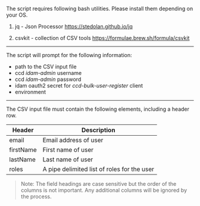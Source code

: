 The script requires following bash utilities. Please install them depending on your OS.

1. jq - Json Processor https://stedolan.github.io/jq

2. csvkit - collection of CSV tools https://formulae.brew.sh/formula/csvkit 

----

The script will prompt for the following information:

* path to the CSV input file
* ccd _idam-admin_ username
* ccd _idam-admin_ password
* idam oauth2 secret for _ccd-bulk-user-register_ client
* environment

----

The CSV input file must contain the following elements, including a header row.

| Header    | Description                                 |
|-----------|---------------------------------------------|
| email     | Email address of user                       |
| firstName | First name of user                          | 
| lastName  | Last name of user                           |
| roles     | A pipe delimited list of roles for the user |

> Note: The field headings are case sensitive but the order of the columns is not important.  Any additional columns will be ignored by the process.
